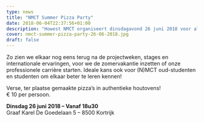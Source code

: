 ```yaml
---
type: news
title: "NMCT Summer Pizza Party"
date: 2018-06-04T22:37:56+01:00
description: "Howest NMCT organiseert dinsdagavond 26 juni 2018 voor al haar studenten en oud-studenten een NMCT Summer Pizza Party!"
cover: nmct-summer-pizza-party-26-06-2018.jpg
draft: false
---
```


Zo zien we elkaar nog eens terug na de projectweken, stages en internationale ervaringen, voor we de zomervakantie inzetten of onze professionele carrière starten.
Ideale kans ook voor (N)MCT oud-studenten en studenten om elkaar beter te leren kennen!

Verse, ter plaatse gemaakte pizza’s in authentieke houtovens!  
€ 10 per persoon.

__Dinsdag 26 juni 2018 – Vanaf 18u30__  
Graaf Karel De Goedelaan 5 – 8500 Kortrijk
